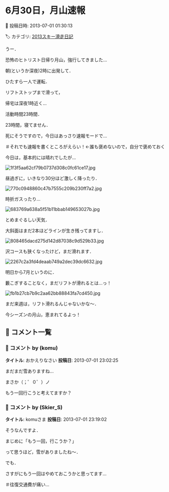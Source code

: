 # 6月30日，月山速報

📅 投稿日時: 2013-07-01 01:30:13

🏷️ カテゴリ: [2013スキー滑走日記](c91dbe557f9a69230b1600e48622fdd61.md)

うー．


恐怖のヒトリスト日帰り月山，強行してきました…





朝(というか深夜)2時に出発して．


ひたすら一人で運転．


リフトストップまで滑って，


帰宅は深夜1時近く…


活動時間23時間．


23時間，寝てません．


死にそうですので，今日はあっさり速報モードで…


＃それでも速報を書くところがえらい！←誰も褒めないので，自分で褒めておく





今日は，基本的には晴れでしたが…




![1f3f5aa62cf79b0737d308c0fc61ce17.jpg](images/1f3f5aa62cf79b0737d308c0fc61ce17.jpg)







昼過ぎに，いきなり30分ほど激しく降ったり．




![770c0948860c47b7555c209b230ff7a2.jpg](images/770c0948860c47b7555c209b230ff7a2.jpg)







時折ガスったり…




![683769a638a5f51b11bbab149653027b.jpg](images/683769a638a5f51b11bbab149653027b.jpg)




とめまぐるしい天気．





大斜面はまだ2本ほどラインが生き残ってますし．




![808465dacd275d142d87038c9d529b33.jpg](images/808465dacd275d142d87038c9d529b33.jpg)




沢コースも狭くなったけど，まだ滑れます．




![2267c2a3fd4deaab749a2dec39dc6632.jpg](images/2267c2a3fd4deaab749a2dec39dc6632.jpg)







明日から7月というのに．


藪こぎすることなく，まだリフトが滑れるとは…っ！




![fb1b27cb7b9c2aa62bb88843fa7cd450.jpg](images/fb1b27cb7b9c2aa62bb88843fa7cd450.jpg)




まだ来週は，リフト滑れるんじゃないかな～．


今シーズンの月山，恵まれてるよっ！

## 💬 コメント一覧

### 💬 コメント by (komu)
**タイトル**: おかえりなさい
**投稿日**: 2013-07-01 23:02:25

まだまだ雪ありますね…



まさか（；゜０゜）ノ

もう一回行こうと考えてますか？

### 💬 コメント by (Skier_S)
**タイトル**: komuさま
**投稿日**: 2013-07-01 23:19:02

そうなんですよ．

まじめに「もう一回，行こうか？」

って思うほど，雪がありましたね～．



でも．

さすがにもう一回はやめておこうかと思ってます…

＃往復交通費が痛い…

